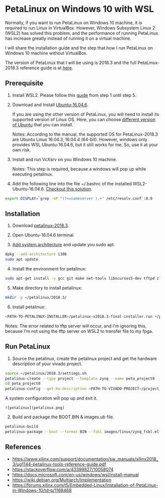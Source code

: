 # PetaLinux on Windows 10 with WSL

Normally, if you want to run PetaLinux on Windows 10 machine, it is required to run Linux in VirtualBox. However, Windows Subsystem Linux 2 (WSL2) has solved this problem, and the performance of running PetaLinux has increase greatly instead of running it on a virtual machine.

I will share the installation guide and the step that how I run PetaLinux on Windows 10 machine without VirtualBox.

The version of PetaLinux that I will be using is 2018.3 and the full PetaLinux-2018.3 reference guide is at [here](https://www.xilinx.com/support/documentation/sw_manuals/xilinx2018_3/ug1144-petalinux-tools-reference-guide.pdf).

## Prerequisite
1. Install WSL2. Please follow this [guide](https://docs.microsoft.com/en-us/windows/wsl/install-win10) from step 1 until step 5.

2. Download and Install [Ubuntu-16.04.6](https://aka.ms/wsl-ubuntu-1604).

    If you are using the other version of PetaLinux, you will need to install its supported version of Linux OS. Here, you can choose [different version of Ubuntu](https://docs.microsoft.com/en-us/windows/wsl/install-manual) that you can install.

    Notes: According to the manual, the supported OS for PetaLinux-2018.3 are Ubuntu Linux 16.04.3, 16.04.4 (64-bit). However, windows only provides WSL Ubuntu-16.04.6, but it still works for me. So, use it at your own risk.

4. Install and run VcXsrv on you Windows 10 machine.

    Notes: This step is required, because a windows will pop up while executing petalinux.

5. Add the following line into the file ~/.bashrc of the installed WSL2-Ubuntu-16.04.6. [Checkout this solution](https://stackoverflow.com/a/43399827/10058074).
```bash
export DISPLAY=`grep -oP "(?<=nameserver ).+" /etc/resolv.conf`:0.0
```

## Installation
1. Download [petalinux-2018.3](https://www.xilinx.com/member/forms/download/xef.html?filename=petalinux-v2018.3-final-installer.run).

2. Open Ubuntu-16.04.6 terminal

3. [Add system architecture](https://wiki.debian.org/Multiarch/Implementation) and update you sudo apt.
```bash
dpkg --add-architecture i386
sudo apt update
```

4. Install the environment for petalinux:
```bash
sudo apt-get install -y gcc git make net-tools libncurses5-dev tftpd zlib1g-dev libssl-dev flex bison libselinux1 gnupg wget diffstat chrpath socat xterm autoconf libtool tar unzip texinfo zlib1g-dev gcc-multilib build-essential libsdl1.2-dev libglib2.0-dev zlib1g:i386 screen pax gzip
```

5. Make directory to install petalinux:
```bash
mkdir -p ~/petalinux/2018.3/
```

6. Install petalinux:


```bash
<PATH-TO-PETALINUX-INSTALLER>/petalinux-v2018.3-final-installer.run ~/petalinux/2018.3
```


Notes: The error related to tftp server will occur, and I'm ignoring this, because I'm not using the tftp server on WSL2 to transfer file to my fpga.

## Run PetaLinux

1. Source the petalinux, create the petalinux project and get the hardware description of your vivado project.

```bash
source ~/petalinux/2018.3/settings.sh
petalinux-create --type project --template zynq --name peta_project0
cd peta_project0
petalinux-config --get-hw-description <PATH-TO-VIVADO-PROJECT>/project_*.sdk/
```

A system configuration will pop up and exit it.

    ![petalinux](petalinux.png)

2. Build and package the BOOT.BIN & images.ub file.

```bash
petalinux-build
petalinux-package --boot --format BIN --fsbl images/linux/zynq_fsbl.elf --u-boot images/linux/u-boot.elf --fpga images/linux/system.bit --force
```

## References
- https://www.xilinx.com/support/documentation/sw_manuals/xilinx2018_3/ug1144-petalinux-tools-reference-guide.pdf
- https://stackoverflow.com/a/43399827/10058074
- https://docs.microsoft.com/en-us/windows/wsl/install-manual
- https://wiki.debian.org/Multiarch/Implementation
- https://forums.xilinx.com/t5/Embedded-Linux/Installation-of-PetaLinux-in-Windows-10/td-p/1168468